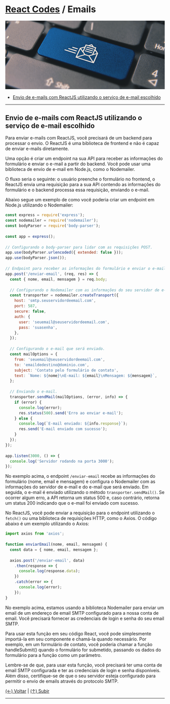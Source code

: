 # [React Codes](https://github.com/systemboys/React_Codes#react-codes "React Codes") / Emails

[![Envio de Emails](https://github.com/systemboys/React_Codes/raw/main/Comunica%C3%A7%C3%A3o/Emails/images/SendMail1.png "Envio de Emails")](https://github.com/systemboys/React_Codes/raw/main/Comunica%C3%A7%C3%A3o/Emails/images/SendMail1.png "Envio de Emails")

- [Envio de e-mails com ReactJS utilizando o serviço de e-mail escolhido](#envio-de-e-mails-com-reactjs-utilizando-o-servi%C3%A7o-de-e-mail-escolhido "Envio de e-mails com ReactJS utilizando o serviço de e-mail escolhido")

---

## Envio de e-mails com ReactJS utilizando o serviço de e-mail escolhido

Para enviar e-mails com ReactJS, você precisará de um backend para processar o envio. O ReactJS é uma biblioteca de frontend e não é capaz de enviar e-mails diretamente.

Uma opção é criar um endpoint na sua API para receber as informações do formulário e enviar o e-mail a partir do backend. Você pode usar uma biblioteca de envio de e-mail em Node.js, como o Nodemailer.

O fluxo seria o seguinte: o usuário preenche o formulário no frontend, o ReactJS envia uma requisição para a sua API contendo as informações do formulário e o backend processa essa requisição, enviando o e-mail.

Abaixo segue um exemplo de como você poderia criar um endpoint em Node.js utilizando o Nodemailer:

```javascript
const express = require('express');
const nodemailer = require('nodemailer');
const bodyParser = require('body-parser');

const app = express();

// Configurando o body-parser para lidar com as requisições POST.
app.use(bodyParser.urlencoded({ extended: false }));
app.use(bodyParser.json());

// Endpoint para receber as informações do formulário e enviar o e-mail.
app.post('/enviar-email', (req, res) => {
  const { nome, email, mensagem } = req.body;

  // Configurando o Nodemailer com as informações do seu servidor de e-mail.
  const transporter = nodemailer.createTransport({
    host: 'smtp.seuservidordeemail.com',
    port: 587,
    secure: false,
    auth: {
      user: 'seuemail@seuservidordeemail.com',
      pass: 'suasenha',
    },
  });

  // Configurando o e-mail que será enviado.
  const mailOptions = {
    from: 'seuemail@seuservidordeemail.com',
    to: 'emaildedestino@dominio.com',
    subject: 'Contato pelo formulário de contato',
    text: `Nome: ${nome}\nE-mail: ${email}\nMensagem: ${mensagem}`,
  };

  // Enviando o e-mail.
  transporter.sendMail(mailOptions, (error, info) => {
    if (error) {
      console.log(error);
      res.status(500).send('Erro ao enviar e-mail');
    } else {
      console.log(`E-mail enviado: ${info.response}`);
      res.send('E-mail enviado com sucesso');
    }
  });
});

app.listen(3000, () => {
  console.log('Servidor rodando na porta 3000');
});
```

No exemplo acima, o endpoint `/enviar-email` recebe as informações do formulário (nome, email e mensagem) e configura o Nodemailer com as informações do servidor de e-mail e do e-mail que será enviado. Em seguida, o e-mail é enviado utilizando o método `transporter.sendMail()`. Se ocorrer algum erro, a API retorna um status 500 e, caso contrário, retorna um status 200 indicando que o e-mail foi enviado com sucesso.

No ReactJS, você pode enviar a requisição para o endpoint utilizando o `fetch()` ou uma biblioteca de requisições HTTP, como o Axios. O código abaixo é um exemplo utilizando o Axios:

```javascript
import axios from 'axios';

function enviarEmail(nome, email, mensagem) {
  const data = { nome, email, mensagem };

  axios.post('/enviar-email', data)
    .then(response => {
      console.log(response.data);
    })
    .catch(error => {
      console.log(error);
    });
}
```

No exemplo acima, estamos usando a biblioteca Nodemailer para enviar um email de um endereço de email SMTP configurado para a nossa conta de email. Você precisará fornecer as credenciais de login e senha do seu email SMTP.

Para usar esta função em seu código React, você pode simplesmente importá-la em seu componente e chamá-la quando necessário. Por exemplo, em um formulário de contato, você poderia chamar a função handleSubmit() quando o formulário for submetido, passando os dados do formulário para a função como um parâmetro.

Lembre-se de que, para usar esta função, você precisará ter uma conta de email SMTP configurada e ter as credenciais de login e senha disponíveis. Além disso, certifique-se de que o seu servidor esteja configurado para permitir o envio de emails através do protocolo SMTP.

[(&larr;) Voltar](https://github.com/systemboys/React_Codes#react-codes "Voltar ao SumÃ¡rio") | 
[(&uarr;) Subir](#react-codes--emails "Subir para o topo")

---